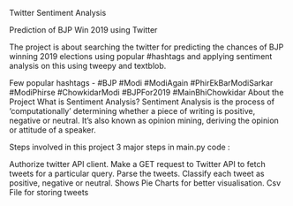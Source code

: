 Twitter Sentiment Analysis


Prediction of BJP Win 2019 using Twitter


The project is about searching the twitter for predicting the chances of BJP winning 2019 elections using popular #hashtags and applying sentiment analysis on this using tweepy and textblob.


Few popular hashtags -
#BJP #Modi #ModiAgain #PhirEkBarModiSarkar
#ModiPhirse #ChowkidarModi #BJPFor2019 #MainBhiChowkidar
About the Project
What is Sentiment Analysis?
Sentiment Analysis is the process of ‘computationally’ determining whether a piece of writing is positive, negative or neutral. It’s also known as opinion mining, deriving the opinion or attitude of a speaker.



Steps involved in this project
3 major steps in main.py code :

Authorize twitter API client.
Make a GET request to Twitter API to fetch tweets for a particular query.
Parse the tweets. Classify each tweet as positive, negative or neutral.
Shows Pie Charts for better visualisation.
Csv File for storing tweets
